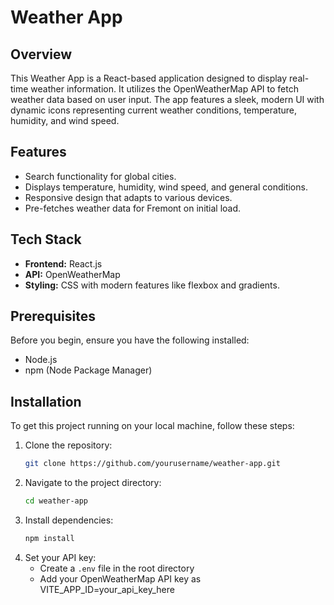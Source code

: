 # Weather App

## Overview
This Weather App is a React-based application designed to display real-time weather information. It utilizes the OpenWeatherMap API to fetch weather data based on user input. The app features a sleek, modern UI with dynamic icons representing current weather conditions, temperature, humidity, and wind speed.

## Features
- Search functionality for global cities.
- Displays temperature, humidity, wind speed, and general conditions.
- Responsive design that adapts to various devices.
- Pre-fetches weather data for Fremont on initial load.

## Tech Stack
- **Frontend:** React.js
- **API:** OpenWeatherMap
- **Styling:** CSS with modern features like flexbox and gradients.

## Prerequisites
Before you begin, ensure you have the following installed:
- Node.js
- npm (Node Package Manager)

## Installation
To get this project running on your local machine, follow these steps:
1. Clone the repository:
   ```bash
   git clone https://github.com/yourusername/weather-app.git
2. Navigate to the project directory:
   ```bash
   cd weather-app
3. Install dependencies:
   ```bash
   npm install
4. Set your API key:
   - Create a `.env` file in the root directory
   - Add your OpenWeatherMap API key as VITE_APP_ID=your_api_key_here
